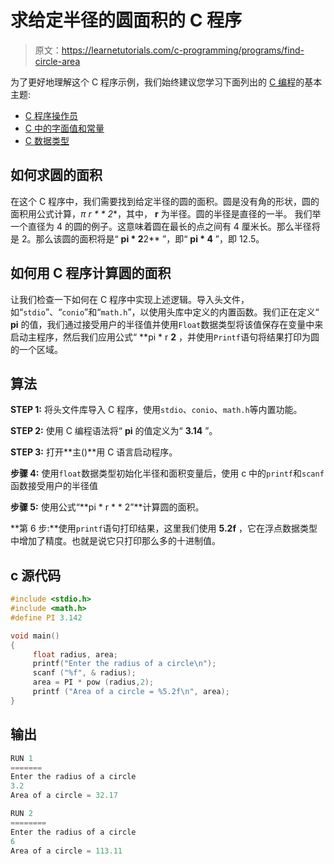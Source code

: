 # 求给定半径的圆面积的 C 程序

> 原文：<https://learnetutorials.com/c-programming/programs/find-circle-area>

为了更好地理解这个 C 程序示例，我们始终建议您学习下面列出的 [C 编程](../ "C programming")的基本主题:

*   [C 程序操作员](../../c-programming/operators "C program tokens")
*   [C 中的字面值和常量](../../c-programming/constants-literals)
*   [C 数据类型](../../c-programming/data-types-modifiers "C data types")

## 如何求圆的面积

在这个 C 程序中，我们需要找到给定半径的圆的面积。圆是没有角的形状，圆的面积用公式计算，**π* r * * 2**，其中， **r** 为半径。圆的半径是直径的一半。
我们举一个直径为 4 的圆的例子。这意味着圆在最长的点之间有 4 厘米长。那么半径将是 2。那么该圆的面积将是“ **pi * 2**2** ”，即“ **pi * 4** ”，即 12.5。

## 如何用 C 程序计算圆的面积

让我们检查一下如何在 C 程序中实现上述逻辑。导入头文件，如“`stdio`”、“`conio`”和“`math.h`”，以使用头库中定义的内置函数。我们正在定义“ **pi** 的值，我们通过接受用户的半径值并使用`Float`数据类型将该值保存在变量中来启动主程序，然后我们应用公式“ **pi * r **2** ，并使用`Printf`语句将结果打印为圆的一个区域。

## 算法

**STEP 1:** 将头文件库导入 C 程序，使用`stdio`、`conio`、`math.h`等内置功能。

**STEP 2:** 使用 C 编程语法将“ **pi** 的值定义为“ **3.14** ”。

**STEP 3:** 打开**主()**用 C 语言启动程序。

**步骤 4:** 使用`float`数据类型初始化半径和面积变量后，使用 c 中的`printf`和`scanf`函数接受用户的半径值

**步骤 5:** 使用公式“**pi * r * * 2”**计算圆的面积。

**第 6 步:**使用`printf`语句打印结果，这里我们使用 **5.2f** ，它在浮点数据类型中增加了精度。也就是说它只打印那么多的十进制值。

## c 源代码

```c
#include <stdio.h>
#include <math.h>
#define PI 3.142

void main()
{
     float radius, area;
     printf("Enter the radius of a circle\n");
     scanf ("%f", & radius);
     area = PI * pow (radius,2);
     printf ("Area of a circle = %5.2f\n", area);       
}

```

## 输出

```c
RUN 1
=======
Enter the radius of a circle
3.2
Area of a circle = 32.17

RUN 2
========
Enter the radius of a circle
6
Area of a circle = 113.11
```